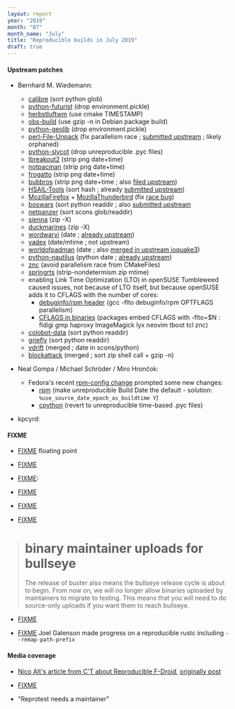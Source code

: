```yaml
---
layout: report
year: "2019"
month: "07"
month_name: "July"
title: "Reproducible builds in July 2019"
draft: true
---
```


#### Upstream patches

* Bernhard M. Wiedemann:
    * [calibre](https://github.com/kovidgoyal/calibre/pull/1014) (sort python glob)
    * [python-futurist](https://review.opendev.org/669130) (drop environment.pickle)
    * [herbstluftwm](https://github.com/herbstluftwm/herbstluftwm/pull/563) (use cmake TIMESTAMP)
    * [obs-build](https://github.com/openSUSE/obs-build/pull/510) (use gzip -n in Debian package build)
    * [python-geolib](https://build.opensuse.org/request/show/713240) (drop environment.pickle)
    * [perl-File-Unpack](https://build.opensuse.org/request/show/713417) (fix parallelism race ; [submitted upstream](https://github.com/jnweiger/perl-File-Unpack/pull/9) ; likely orphaned)
    * [python-slycot](https://build.opensuse.org/request/show/713579) (drop unreproducible .pyc files)
    * [lbreakout2](https://build.opensuse.org/request/show/714451) (strip png date+time)
    * [notpacman](https://build.opensuse.org/request/show/714453) (strip png date+time)
    * [frogatto](https://build.opensuse.org/request/show/714463) (strip png date+time)
    * [bubbros](https://build.opensuse.org/request/show/714457) (strip png date+time ; also [filed upstream](https://sourceforge.net/p/bub-n-bros/patches/3/))
    * [HSAIL-Tools](https://build.opensuse.org/request/show/714387) (sort hash ; already [submitted upstream](https://github.com/HSAFoundation/HSAIL-Tools/pull/54))
    * [MozillaFirefox](https://build.opensuse.org/request/show/714438) + [MozillaThunderbird](https://build.opensuse.org/request/show/714441) (fix [race bug](https://bugzilla.opensuse.org/show_bug.cgi?id=1137970))
    * [boswars](https://build.opensuse.org/request/show/714579) (sort python readdir ; also [submitted upstream](https://savannah.nongnu.org/patch/index.php?9830)
    * [netpanzer](https://build.opensuse.org/request/show/714585) (sort scons glob/readdir)
    * [sienna](https://build.opensuse.org/request/show/714584) (zip -X)
    * [duckmarines](https://build.opensuse.org/request/show/714601) (zip -X)
    * [wordwarvi](https://build.opensuse.org/request/show/714611) (date ; [already upstream](https://github.com/smcameron/wordwarvi/commit/c890eb38211741261f0e18692131ebfcddc847e8))
    * [yadex](https://build.opensuse.org/request/show/714615) (date/mtime ; not upstream)
    * [worldofpadman](https://build.opensuse.org/request/show/714623) (date ; also [merged in upstream ioquake3](https://github.com/ioquake/ioq3/pull/414))
    * [python-nautilus](https://build.opensuse.org/request/show/714880) (python date ; [already upstream](https://github.com/GNOME/nautilus-python/pull/6))
    * [znc](https://build.opensuse.org/request/show/714939) (avoid parallelism race from CMakeFiles)
    * [springrts](https://build.opensuse.org/request/show/715002) (strip-nondetermism zip mtime)
    * enabling Link Time Optimization (LTO) in openSUSE Tumbleweed caused issues, not because of LTO itself, but because openSUSE adds it to CFLAGS with the number of cores:
        * [debuginfo/rpm header](https://bugzilla.opensuse.org/show_bug.cgi?id=1140896) (gcc -flto debuginfo/rpm OPTFLAGS parallelism)
        * [CFLAGS in binaries](https://bugzilla.opensuse.org/show_bug.cgi?id=1141323) (packages embed CFLAGS with -flto=$N : fldigi gmp haproxy ImageMagick lyx neovim tboot tcl znc)
    * [colobot-data](https://github.com/colobot/colobot-data/pull/41) (sort python readdir)
    * [griefly](https://github.com/griefly/griefly/pull/508) (sort python readdir)
    * [vdrift](https://github.com/VDrift/vdrift/pull/168) (merged ; date in scons/python)
    * [blockattack](https://github.com/blockattack/blockattack-game/pull/18) (merged ; sort zip shell call + gzip -n)


* Neal Gompa / Michael Schröder / Miro Hrončok:
    * Fedora's recent [rpm-config change](https://src.fedoraproject.org/rpms/redhat-rpm-config/pull-request/57) prompted some new changes:
        * [rpm](https://github.com/rpm-software-management/rpm/pull/785) (make unreproducible Build Date the default - solution: `%use_source_date_epoch_as_buildtime Y`)
        * [cpython](https://github.com/fedora-python/cpython/pull/3) (revert to unreproducible time-based .pyc files)

* kpcyrd: [](https://github.com/alpinelinux/abuild/pull/93)

#### FIXME

* [FIXME](https://github.com/bmwiedemann/theunreproduciblepackage/commit/e5d59a3dda050b5c52b59af0ab610936d037c3b2) floating point

* [FIXME](http://en.alessiotreglia.com/articles/cosmos-hub-and-reproducible-builds/)

* [FIXME](https://lists.debian.org/<20190707014700.GF15255@powdarrmonkey.net>):

* [FIXME](https://glandium.org/blog/?p=3923)

* [FIXME](https://salsa.debian.org/reproducible-builds/transparency)

* [FIXME](https://debconf19.debconf.org/talks/66-software-transparency-improving-package-manager-security/)

>   binary maintainer uploads for bullseye
>   =========================================
>
>   The release of buster also means the bullseye release cycle is about to begin.
>   From now on, we will no longer allow binaries uploaded by maintainers to
>   migrate to testing. This means that you will need to do source-only uploads if
>   you want them to reach bullseye.

* [FIXME](https://bugs.debian.org/926242#132)

* [FIXME](https://github.com/jgalenson/reproducible-rustc) Joel Galenson made progress on a reproducible rustc including `--remap-path-prefix`

#### Media coverage

* [Nico Alt's article from C'T about Reproducible F-Droid](https://nico.dorfbrunnen.eu/posts/2019/reproducibility-fdroid/), [originally post](https://www.heise.de/select/ct/2019/14/1561892042086279)



* [FIXME](https://github.com/zephyrproject-rtos/zephyr/pull/17494)

* "Reprotest needs a maintainer"
